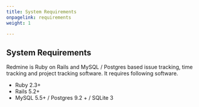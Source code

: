 ```yaml
---
title: System Requirements
onpagelink: requirements
weight: 1

---
```


System Requirements
-------------------

Redmine is Ruby on Rails and MySQL / Postgres based issue tracking, time tracking and project tracking software. It requires following software.

- Ruby 2.3+
- Rails 5.2+
- MySQL 5.5+ / Postgres 9.2 + / SQLite 3
 